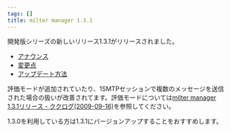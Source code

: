 ```yaml
---
tags: []
title: milter manager 1.3.1
---
```

開発版シリーズの新しいリリース1.3.1がリリースされました。
<!--more-->


  * [アナウンス](http://sourceforge.net/mailarchive/forum.php?thread_name=20090916.142455.505453117699569218.kou%40clear-code.com&forum_name=milter-manager-users-ja)
  * [変更点](/deve/reference/ja/news.html#release-1-3-1)
  * [アップデート方法](/dev/reference/ja/upgrade.html)

評価モードが追加されていたり、1SMTPセッションで複数のメッセージを送信された場合の扱いが改善されてます。評価モードについては[milter manager 1.3.1リリース - ククログ(2009-09-16)](http://www.clear-code.com/blog/2009/9/16.html)を参照してください。

1.3.0を利用している方は1.3.1にバージョンアップすることをおすすめします。
